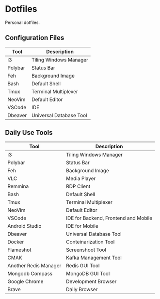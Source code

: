 # Dotfiles

Personal dotfiles.

## Configuration Files

|Tool|Description|
|---|---|
| i3 | Tiling Windows Manager |
| Polybar |Status Bar |
| Feh |Background Image |
| Bash | Default Shell |
| Tmux | Terminal Multiplexer |
| NeoVim | Default Editor |
| VSCode | IDE |
| Dbeaver | Universal Database Tool |

## Daily Use Tools

|Tool|Description|
|---|---|
| i3 | Tiling Windows Manager |
| Polybar |Status Bar |
| Feh | Background Image |
| VLC | Media Player |
| Remmina | RDP Client |
| Bash | Default Shell |
| Tmux | Terminal Multiplexer |
| NeoVim | Default Editor |
| VSCode | IDE for Backend, Frontend and Mobile|
| Android Studio | IDE for Mobile |
| Dbeaver | Universal Database Tool |
| Docker | Conteinarization Tool |
| Flameshot | Screenshoot Tool |
| CMAK | Kafka Management Tool |
| Another Redis Manager | Redis GUI Tool |
| Mongodb Compass | MongoDB GUI Tool |
| Google Chrome | Development Browser |
| Brave | Daily Browser |
